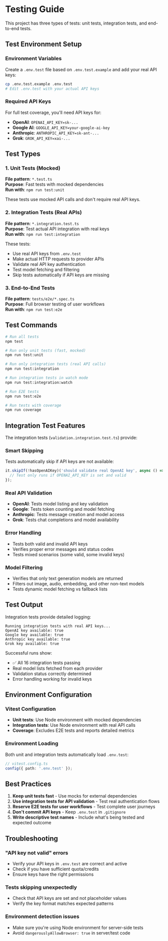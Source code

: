 # Testing Guide

This project has three types of tests: unit tests, integration tests, and end-to-end tests.

## Test Environment Setup

### Environment Variables

Create a `.env.test` file based on `.env.test.example` and add your real API keys:

```bash
cp .env.test.example .env.test
# Edit .env.test with your actual API keys
```

### Required API Keys

For full test coverage, you'll need API keys for:
- **OpenAI**: `OPENAI_API_KEY=sk-...`
- **Google AI**: `GOOGLE_API_KEY=your-google-ai-key`
- **Anthropic**: `ANTHROPIC_API_KEY=sk-ant-...`
- **Grok**: `GROK_API_KEY=xai-...`

## Test Types

### 1. Unit Tests (Mocked)

**File pattern**: `*.test.ts`  
**Purpose**: Fast tests with mocked dependencies  
**Run with**: `npm run test:unit`

These tests use mocked API calls and don't require real API keys.

### 2. Integration Tests (Real APIs)

**File pattern**: `*.integration.test.ts`  
**Purpose**: Test actual API integration with real keys  
**Run with**: `npm run test:integration`

These tests:
- Use real API keys from `.env.test`
- Make actual HTTP requests to provider APIs
- Validate real API key authentication
- Test model fetching and filtering
- Skip tests automatically if API keys are missing

### 3. End-to-End Tests

**File pattern**: `tests/e2e/*.spec.ts`  
**Purpose**: Full browser testing of user workflows  
**Run with**: `npm run test:e2e`

## Test Commands

```bash
# Run all tests
npm test

# Run only unit tests (fast, mocked)
npm run test:unit

# Run only integration tests (real API calls)
npm run test:integration

# Run integration tests in watch mode
npm run test:integration:watch

# Run E2E tests
npm run test:e2e

# Run tests with coverage
npm run coverage
```

## Integration Test Features

The integration tests (`validation.integration.test.ts`) provide:

### Smart Skipping
Tests automatically skip if API keys are not available:
```typescript
it.skipIf(!hasOpenAIKey)('should validate real OpenAI key', async () => {
  // Test only runs if OPENAI_API_KEY is set and valid
});
```

### Real API Validation
- **OpenAI**: Tests model listing and key validation
- **Google**: Tests token counting and model fetching  
- **Anthropic**: Tests message creation and model access
- **Grok**: Tests chat completions and model availability

### Error Handling
- Tests both valid and invalid API keys
- Verifies proper error messages and status codes
- Tests mixed scenarios (some valid, some invalid keys)

### Model Filtering
- Verifies that only text generation models are returned
- Filters out image, audio, embedding, and other non-text models
- Tests dynamic model fetching vs fallback lists

## Test Output

Integration tests provide detailed logging:
```
Running integration tests with real API keys...
OpenAI key available: true
Google key available: true  
Anthropic key available: true
Grok key available: true
```

Successful runs show:
- ✅ All 16 integration tests passing
- Real model lists fetched from each provider
- Validation status correctly determined
- Error handling working for invalid keys

## Environment Configuration

### Vitest Configuration
- **Unit tests**: Use Node environment with mocked dependencies
- **Integration tests**: Use Node environment with real API calls
- **Coverage**: Excludes E2E tests and reports detailed metrics

### Environment Loading
Both unit and integration tests automatically load `.env.test`:
```typescript
// vitest.config.ts
config({ path: '.env.test' });
```

## Best Practices

1. **Keep unit tests fast** - Use mocks for external dependencies
2. **Use integration tests for API validation** - Test real authentication flows  
3. **Reserve E2E tests for user workflows** - Test complete user journeys
4. **Don't commit API keys** - Keep `.env.test` in `.gitignore`
5. **Write descriptive test names** - Include what's being tested and expected outcome

## Troubleshooting

### "API key not valid" errors
- Verify your API keys in `.env.test` are correct and active
- Check if you have sufficient quota/credits
- Ensure keys have the right permissions

### Tests skipping unexpectedly
- Check that API keys are set and not placeholder values
- Verify the key format matches expected patterns

### Environment detection issues
- Make sure you're using Node environment for server-side tests
- Avoid `dangerouslyAllowBrowser: true` in server/test code








